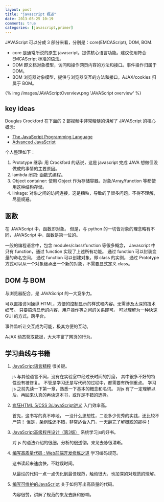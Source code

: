 ```yaml
---
layout: post
title: "javascript 概述"
date: 2013-05-25 10:19
comments: true
categories: [javascript,primer]
---
```


JAVAScript 可以分成 3 部分来看，分别是：core(EMCAScript), DOM, BOM.

- core 是通常所说的原生 javascript，提供核心语言功能。建议使用符合 EMCAScript 标准的语法。
- DOM 即文档对象模型，访问和操作网页内容的方法和接口。事件操作归属于 DOM。
- BOM 浏览器对象模型，提供与浏览器交互的方法和接口。AJAX/cookies 归属于 BOM。

<!--more-->

{% img /images/JAVAScriptOverview.png 'JAVAScript overview' %}

key ideas
---------

Douglas Crockford 在下面的 2 部视频中非常精髓的讲解了 JAVAScript 的核心概念:

- [The JavaScript Programming Language][jslanguage]
- [Advanced JavaScript][jsadvanced]

[jslanguage]: http://v.youku.com/v_show/id_XMzMzNzQ0MzY4.html
[jsadvanced]: http://v.youku.com/v_show/id_XMzMzNzgxNzA4.html

个人整理如下：

1. Prototype 继承: 用 Crockford 的话说，这是 javascript 完成 JAVA 想做但没做成的事情的主要原因。
2. lambda 闭包: 函数式编程。
3. Object container: 使用 Object 作为存储容器。对象/Array/function 等都使用这种结构存储。
4. linkage: 对象之间的访问连接，这是糟粕，导致的了很多问题。不得不理解，尽量规避。

函数
----

在 JAVAScript 中，函数即对象。
但是，与 python 的一切皆对象的理念略有不同，JAVAScript 中，函数是第一位的。

一般的编程语言中，包含 modules/class/function 等很多概念，
Javascript 中只有 function，通过 function 实现了上述所有功能。
通过 function 可以封装变量的命名空间，
通过 function 可以创建对象，即 class 的实例，
通过 Prototype 方式可以从一个对象继承出一个新的对象，不需要显式定义 class。

DOM 与 BOM
----------

与浏览器配合，是 JAVAScript 的一大竞争力。

可以直接访问操纵 HTML，方便的控制显示的样式和内容。无需涉及太深的技术细节。
只要搞清显示的内容、用户操作等之间的关系即可。
可以理解为一种快速 GUI 的方式，跨平台。

事件监听让交互成为可能，极其方便的互动。

AJAX 动态获取数据，大大丰富了网页的行为。

学习曲线与书籍
--------------

1. [JavaScript语言精粹][js_good] 很关键。

    js 与其他语言不同，没有在实验室中经过长时间的打磨，
    其中很多不好的特性没有被修复。
    不管是学习还是写代码的过程中，都需要有所侧重点。
    学习 js 之前先读一下第一章，熟悉一下基本的概念和名词。
    对js 有了一定理解以后，再回来认真的再读这本书，或许是不错的选择。

2. [疯狂HTML 5/CSS 3/JavaScript讲义][js_abc] 入门效率高。

    首先，这书写的真不咋地，
    一没什么思想性，二没多少优秀的实践，还比较不严禁！
    但是，条例性还不错，非常适合入门，一天翻完了解概貌的那种！

3. [JavaScript高级程序设计（第3版）][js_advance] 系统学习js的好书。

    对 js 的语法介绍的很细，分析的很透彻。来龙去脉很清晰。

4. [编写高质量代码 : Web前端开发修炼之道][js_practise] 学习编码规范。

    这书读起来速度快，不耽误时间。

    从最烂的代码一点一点优化到最佳规范，触动很大，也加深的对规范的理解。

5. [编写可维护的JavaScript][js_better] 关于如何写出高质量的代码。

    内容很赞，讲解了规范的来龙去脉和影响。


[js_abc]: http://book.douban.com/subject/10759600/
[js_practise]: http://book.douban.com/subject/4881987/
[js_good]: http://book.douban.com/subject/3590768/
[js_advance]: http://book.douban.com/subject/10546125/
[js_better]: http://book.douban.com/subject/21792530/
